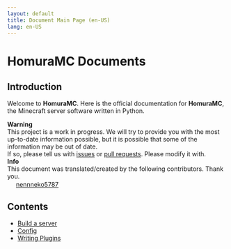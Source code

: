 ```yaml
---
layout: default
title: Document Main Page (en-US)
lang: en-US
---
```

# HomuraMC Documents
## Introduction
Welcome to **HomuraMC**. Here is the official documentation for **HomuraMC**, the Minecraft server software written in Python.  

<div class="alert alert-warning" role="alert">
	<b>Warning</b><br>
	This project is a work in progress. We will try to provide you with the most up-to-date information possible, but it is possible that some of the information may be out of date.<br>
	If so, please tell us with <a href="{{ site.github.repository_url }}/issues/new">issues</a> or <a href="{{ site.github.repository_url }}/compare">pull requests</a>. Please modify it with.
</div>

<div class="alert alert-info" role="alert">
	<b>Info</b><br>
	This document was translated/created by the following contributors. Thank you.<br>
	<img src="https://mc-heads.net/avatar/585c5f3240214d789e9302f13b5e0272/16.png" width="16" height="16"> <a href="https://github.com/nennneko5787">nennneko5787</a>
</div>

## Contents
- [Build a server](/docs/en-us/server/)
- [Config](/docs/en-us/config/)
- [Writing Plugins](/docs/en-us/plugin/)